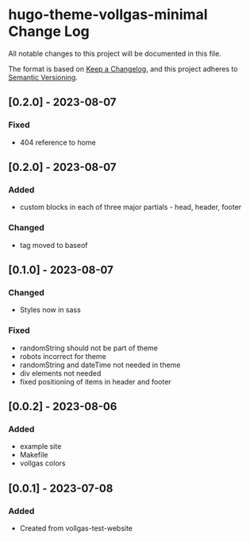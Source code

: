 # hugo-theme-vollgas-minimal Change Log

All notable changes to this project will be documented in this file.

The format is based on [Keep a Changelog](https://keepachangelog.com/en/1.1.0/),
and this project adheres to [Semantic Versioning](https://semver.org/spec/v2.0.0.html).

## [0.2.0] - 2023-08-07

### Fixed

- 404 reference to home

## [0.2.0] - 2023-08-07

### Added

- custom blocks in each of three major partials - head, header, footer

### Changed

- <head> tag moved to baseof

## [0.1.0] - 2023-08-07

### Changed

- Styles now in sass

### Fixed

- randomString should not be part of theme
- robots incorrect for theme
- randomString and dateTime not needed in theme
- div elements not needed
- fixed positioning of items in header and footer

## [0.0.2] - 2023-08-06

### Added

- example site
- Makefile
- vollgas colors

## [0.0.1] - 2023-07-08

### Added

- Created from vollgas-test-website
